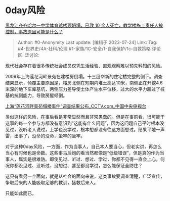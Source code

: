 # 0day风险
[黑龙江齐齐哈尔一中学体育馆楼顶坍塌，已致 10 余人死亡，教学楼施工责任人被控制，事故原因可能是什么？](https://www.zhihu.com/question/613585807/answer/3133205896)

> Author: #0-Anonymity
> Last update: [编辑于 2023-07-24]
> Link:
> Tag: #4-世界史/4A-社科/伦理 #1-家族/1C-安全/1-自我保护/1c-自救策略
> 评论区:
> 泛讨论:

现代社会存在着很多传统社会成员仅凭生活经验、直观观察难以预先料知的风险。

2009年上海莲花河畔景苑在建楼房倒塌。十三层崭新的住宅楼完整的倒下。调查结果显示，倾覆主要原因是，楼房北侧在短期内堆土高达10米，南侧正在开挖4.6米深的地下车库基坑，两侧压力差导使土体产生水平位移，过大的水平力超过了桩基的抗侧能力，导致房屋倾倒。

[上海“莲花河畔景苑塌楼事件”调查结果公布\_CCTV.com\_中国中央电视台](https://link.zhihu.com/?target=http%3A//finance.cctv.com/20090703/105882.shtml)

类似这样的风险，在事后看是非常显然而且非常愚蠢的。但是在事前看，很可能干这事的每一个参与方都没有意识到“这能有什么问题”，因为这问题自己平时根本没见过，没听老人说过，上学也没学过，根本想都没有往这方面想过。结果平地一声雷，出事了，没命的没命，坐牢的坐牢。

对于这种0day风险，一方面，作为当事人，自己本人要当心，但老实讲，再怎么当心有时候也是命数。这些事马后炮的看当然都像是“低级错误”，但是真的作为当事人，属实是很难防。即使见过、听过、想过、学过，你都不见得一直会上心，何况你都没见过、没听过、没想过、甚至都没学过，怎么能保证全防住？

这只有看另一个面向，就是从社会的面向来说，这类事故要调查清楚，广泛宣传，争取后来的人能吸取足够的教训，拯救后来人。

只能如此而已。